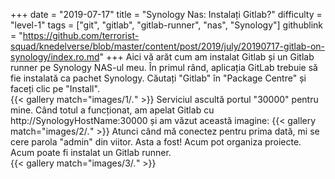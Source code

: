 +++
date = "2019-07-17"
title = "Synology Nas: Instalați Gitlab?"
difficulty = "level-1"
tags = ["git", "gitlab", "gitlab-runner", "nas", "Synology"]
githublink = "https://github.com/terrorist-squad/knedelverse/blob/master/content/post/2019/july/20190717-gitlab-on-synology/index.ro.md"
+++
Aici vă arăt cum am instalat Gitlab și un Gitlab runner pe Synology NAS-ul meu. În primul rând, aplicația GitLab trebuie să fie instalată ca pachet Synology. Căutați "Gitlab" în "Package Centre" și faceți clic pe "Install".   
{{< gallery match="images/1/*.*" >}}
Serviciul ascultă portul "30000" pentru mine. Când totul a funcționat, am apelat Gitlab cu http://SynologyHostName:30000 și am văzut această imagine:
{{< gallery match="images/2/*.*" >}}
Atunci când mă conectez pentru prima dată, mi se cere parola "admin" din viitor. Asta a fost! Acum pot organiza proiecte. Acum poate fi instalat un Gitlab runner.  
{{< gallery match="images/3/*.*" >}}

